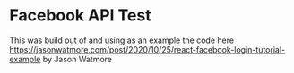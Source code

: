 # Facebook API Test
This was build out of and using as an example the code here
https://jasonwatmore.com/post/2020/10/25/react-facebook-login-tutorial-example
by Jason Watmore